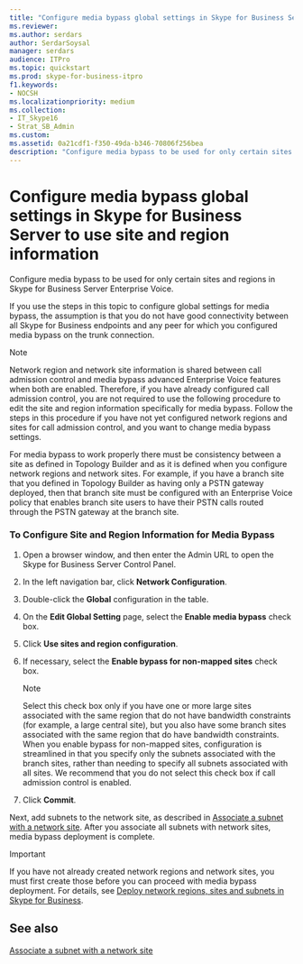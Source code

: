 ```yaml
---
title: "Configure media bypass global settings in Skype for Business Server to use site and region information"
ms.reviewer: 
ms.author: serdars
author: SerdarSoysal
manager: serdars
audience: ITPro
ms.topic: quickstart
ms.prod: skype-for-business-itpro
f1.keywords:
- NOCSH
ms.localizationpriority: medium
ms.collection: 
- IT_Skype16
- Strat_SB_Admin
ms.custom: 
ms.assetid: 0a21cdf1-f350-49da-b346-70806f256bea
description: "Configure media bypass to be used for only certain sites and regions in Skype for Business Server Enterprise Voice."
---
```


# Configure media bypass global settings in Skype for Business Server to use site and region information
 
Configure media bypass to be used for only certain sites and regions in Skype for Business Server Enterprise Voice. 
  
 If you use the steps in this topic to configure global settings for media bypass, the assumption is that you do not have good connectivity between all Skype for Business endpoints and any peer for which you configured media bypass on the trunk connection.
  
> [!NOTE]
> Network region and network site information is shared between call admission control and media bypass advanced Enterprise Voice features when both are enabled. Therefore, if you have already configured call admission control, you are not required to use the following procedure to edit the site and region information specifically for media bypass. Follow the steps in this procedure if you have not yet configured network regions and sites for call admission control, and you want to change media bypass settings. 
  
For media bypass to work properly there must be consistency between a site as defined in Topology Builder and as it is defined when you configure network regions and network sites. For example, if you have a branch site that you defined in Topology Builder as having only a PSTN gateway deployed, then that branch site must be configured with an Enterprise Voice policy that enables branch site users to have their PSTN calls routed through the PSTN gateway at the branch site.
  
### To Configure Site and Region Information for Media Bypass

1. Open a browser window, and then enter the Admin URL to open the Skype for Business Server Control Panel.  
    
2. In the left navigation bar, click **Network Configuration**.
    
3. Double-click the **Global** configuration in the table.
    
4. On the **Edit Global Setting** page, select the **Enable media bypass** check box.
    
5. Click **Use sites and region configuration**.
    
6. If necessary, select the **Enable bypass for non-mapped sites** check box.
    
    > [!NOTE]
    > Select this check box only if you have one or more large sites associated with the same region that do not have bandwidth constraints (for example, a large central site), but you also have some branch sites associated with the same region that do have bandwidth constraints. When you enable bypass for non-mapped sites, configuration is streamlined in that you specify only the subnets associated with the branch sites, rather than needing to specify all subnets associated with all sites. We recommend that you do not select this check box if call admission control is enabled. 
  
7. Click **Commit**.
    
Next, add subnets to the network site, as described in [Associate a subnet with a network site](deploy-network.md#BKMK_AssociateSubnets). After you associate all subnets with network sites, media bypass deployment is complete.
> [!IMPORTANT]
> If you have not already created network regions and network sites, you must first create those before you can proceed with media bypass deployment. For details, see [Deploy network regions, sites and subnets in Skype for Business](deploy-network.md). 
  
## See also

[Associate a subnet with a network site](deploy-network.md#BKMK_AssociateSubnets)

